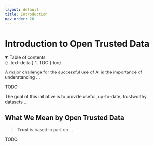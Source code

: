 ```yaml
---
layout: default
title: Introduction
nav_order: 20
---
```


# Introduction to Open Trusted Data

<details open markdown="block">
  <summary>
    Table of contents
  </summary>
  {: .text-delta }
1. TOC
{:toc}
</details>

A major challenge for the successful use of AI is the importance of understanding ...

TODO

The goal of this initiative is to provide useful, up-to-date, trustworthy datasets ...

## What We Mean by Open Trusted Data

> **Trust** is based in part on ...

TODO

